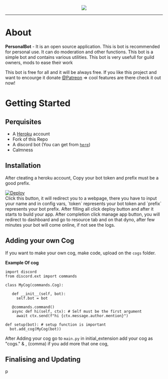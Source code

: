 <div align="center">
<img src="https://i.ibb.co/Fbp9GJ9/Pics-Art-09-26-03-44-18.jpg">
</div>
<hr>

# About
**PersonalBot** - It is an open source application. This is bot is recommended for personal use. It can do moderation and other functions. This bot is a simple bot and contains various utilities. This bot is very usefull for guild owners, mods to ease their work

This bot is free for all and it will be always free. If you like this project and want to encourge it donate [@Patreon](https://patreon.com/PrabaRock7) => cool features are there check it out now!

# Getting Started

## Perquisites 
* A [Heroku](https://heroku.com) account
* Fork of this Repo
* A discord bot (You can get from [`here`](https://discordapp.com/developers))
* Calmness 

## Installation 
After cteating a heroku account, Copy your bot token and prefix must be a good prefix.

<a href="https://heroku.com/deploy?template=https://github.com/ImPrabakar/PersonalBot">
  <img src="https://www.herokucdn.com/deploy/button.svg" alt="Deploy">
</a><br>
Click this button, it will redirect you to a webpage, there you have to input your name and in config vars, `token` represents your bot token and `prefix` represents your bot prefix. After filling all click deploy button and after it starts to build your app. After completion click manage app button, you will redirect to dashboard and go to resource tab and on that dyno, after few minutes your bot will come online, if not see the logs.

## Adding your own Cog
If you want to make your own cog, make code, upload on the `cogs` folder.

**Example Of cog**

```python3
import discord
from discord.ext import commands

class MyCog(commands.Cog):
  
   def __init__(self, bot):
     self.bot = bot
     
   @commands.command()
   async def hi(self, ctx): # Self must be the first argument 
     await ctx.send(f"hi {ctx.message.author.mention}")
     
def setup(bot): # setup function is important 
  bot.add_cog(MyCog(bot))
```
After Adding your cog go to `main.py` in initial_extension add your cog as "cogs.<cogfilename>" & , (comma) if you add more that one cog,
  
## Finalising and Updating
p
